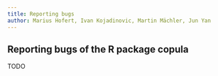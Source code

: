 ```yaml
---
title: Reporting bugs
author: Marius Hofert, Ivan Kojadinovic, Martin Mächler, Jun Yan
---
```


## Reporting bugs of the R package copula

TODO